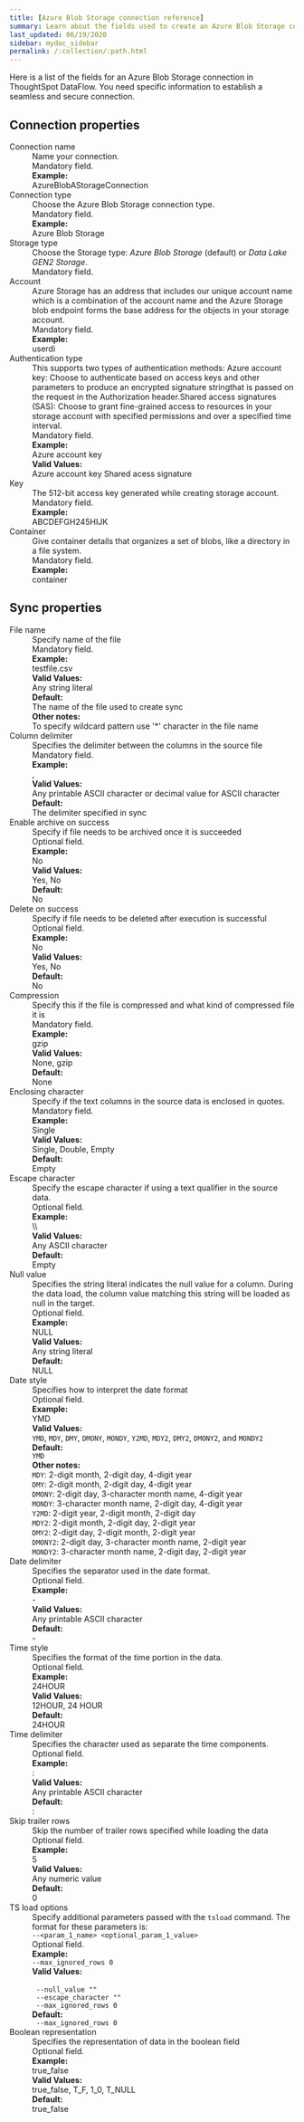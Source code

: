 ```yaml
---
title: [Azure Blob Storage connection reference]
summary: Learn about the fields used to create an Azure Blob Storage connection with ThoughtSpot DataFlow.
last_updated: 06/19/2020
sidebar: mydoc_sidebar
permalink: /:collection/:path.html
---
```


Here is a list of the fields for an Azure Blob Storage connection in ThoughtSpot DataFlow. You need specific information to establish a seamless and secure connection.

## Connection properties

<dl id="dataflow-azure-blob-storage-connection-properties">
<dlentry id="dataflow-azure-blob-storage-conn-connection-name"><dt>Connection name</dt><dd id="connection-name-description">Name your connection.</dd><dd id="connection-name-required">Mandatory field.</dd><dd id="connection-name-example"><strong>Example:</strong><br/>AzureBlobAStorageConnection</dd></dlentry>
<dlentry id="dataflow-azure-blob-storage-conn-connection-type"><dt>Connection type</dt><dd id="connection-type-description">Choose the Azure Blob Storage connection type.</dd><dd id="connection-type-required">Mandatory field.</dd><dd id="connection-type-example"><strong>Example:</strong><br/>Azure Blob Storage</dd></dlentry>
<dlentry id="dataflow-azure-blob-storage-conn-storage-type"><dt>Storage type</dt><dd id="storage-type-description">Choose the Storage type: <em>Azure Blob Storage</em> (default) or <em>Data Lake GEN2 Storage</em>.</dd><dd id="connection-type-required">Mandatory field.</dd></dlentry>
<dlentry id="dataflow-azure-blob-storage-conn-account"><dt>Account</dt><dd id="account-description">Azure Storage has an address that includes our unique account name which is a combination of the account name and the Azure Storage blob endpoint forms the base address for the objects in your storage account.</dd><dd id="account-required">Mandatory field.</dd><dd id="account-example"><strong>Example:</strong><br/>userdi</dd></dlentry>
<dlentry id="dataflow-azure-blob-storage-conn-authentication-type"><dt>Authentication type</dt><dd id="authentication-type-description">This supports two types of authentication methods: Azure account key: Choose to authenticate based on access keys and other parameters to produce an encrypted signature stringthat is passed on the request in the Authorization header.Shared access signatures (SAS): Choose to grant fine-grained access to resources in your storage account with specified permissions and over a specified time interval.</dd><dd id="authentication-type-required">Mandatory field.</dd><dd id="authentication-type-example"><strong>Example:</strong><br/>Azure account key</dd><dd id="authentication-type-valid-values"><strong>Valid Values:</strong><br/>Azure account key
Shared acess signature</dd></dlentry>
<dlentry id="dataflow-azure-blob-storage-conn-key"><dt>Key</dt><dd id="key-description">The 512-bit access key generated while creating storage account.</dd><dd id="key-required">Mandatory field.</dd><dd id="key-example"><strong>Example:</strong><br/>ABCDEFGH245HIJK</dd></dlentry>
<dlentry id="dataflow-azure-blob-storage-conn-container"><dt>Container</dt><dd id="container-description">Give container details that organizes a set of blobs, like a directory in a file system.</dd><dd id="container-required">Mandatory field.</dd><dd id="container-example"><strong>Example:</strong><br/>container</dd></dlentry>
</dl>

## Sync properties
<dl id="dataflow-azure-blob-storage-sync-properties">
<dlentry id="dataflow-azure-blob-storage-sync-file-name"><dt>File name</dt><dd id="file-name-description">Specify name of the file</dd><dd id="file-name-required">Mandatory field.</dd><dd id="file-name-example"><strong>Example:</strong><br/>testfile.csv</dd><dd id="file-name-valid-values"><strong>Valid Values:</strong><br/>Any string literal</dd><dd id="file-name-default"><strong>Default:</strong><br/>The name of the file used to create sync</dd><dd id="file-name-other"><strong>Other notes:</strong><br/>To specify wildcard pattern use '*' character in the file name</dd></dlentry>
<dlentry id="dataflow-azure-blob-storage-sync-column-delimiter"><dt>Column delimiter</dt><dd id="column-delimiter-description">Specifies the delimiter between the columns in the source file</dd><dd id="column-delimiter-required">Mandatory field.</dd><dd id="column-delimiter-example"><strong>Example:</strong><br/>,</dd><dd id="column-delimiter-valid-values"><strong>Valid Values:</strong><br/>Any printable ASCII character or decimal value for ASCII character</dd><dd id="column-delimiter-default"><strong>Default:</strong><br/>The delimiter specified in sync</dd></dlentry>
<dlentry id="dataflow-azure-blob-storage-sync-enable-archive-on-success"><dt>Enable archive on success</dt><dd id="enable-archive-on-success-description">Specify if file needs to be archived once it is succeeded</dd><dd id="enable-archive-on-success-required">Optional field.</dd><dd id="enable-archive-on-success-example"><strong>Example:</strong><br/>No</dd><dd id="enable-archive-on-success-valid-values"><strong>Valid Values:</strong><br/>Yes, No</dd><dd id="enable-archive-on-success-default"><strong>Default:</strong><br/>No</dd></dlentry>
<dlentry id="dataflow-azure-blob-storage-sync-delete-on-success"><dt>Delete on success</dt><dd id="delete-on-success-description">Specify if file needs to be deleted after execution is successful</dd><dd id="delete-on-success-required">Optional field.</dd><dd id="delete-on-success-example"><strong>Example:</strong><br/>No</dd><dd id="delete-on-success-valid-values"><strong>Valid Values:</strong><br/>Yes, No</dd><dd id="delete-on-success-default"><strong>Default:</strong><br/>No</dd></dlentry>
<dlentry id="dataflow-azure-blob-storage-sync-compression"><dt>Compression</dt><dd id="compression-description">Specify this if the file is compressed and what kind of compressed file it is</dd><dd id="compression-required">Mandatory field.</dd><dd id="compression-example"><strong>Example:</strong><br/>gzip</dd><dd id="compression-valid-values"><strong>Valid Values:</strong><br/>None, gzip</dd><dd id="compression-default"><strong>Default:</strong><br/>None</dd></dlentry>
<dlentry id="dataflow-azure-blob-storage-sync-enclosing-character"><dt>Enclosing character</dt><dd id="enclosing-character-description">Specify if the text columns in the source data is enclosed in quotes.</dd><dd id="enclosing-character-required">Mandatory field.</dd><dd id="enclosing-character-example"><strong>Example:</strong><br/>Single</dd><dd id="enclosing-character-valid-values"><strong>Valid Values:</strong><br/>Single, Double, Empty</dd><dd id="enclosing-character-default"><strong>Default:</strong><br/>Empty</dd></dlentry>
<dlentry id="dataflow-azure-blob-storage-sync-escape-character"><dt>Escape character</dt><dd id="escape-character-description">Specify the escape character if using a text qualifier in the source data.</dd><dd id="escape-character-required">Optional field.</dd><dd id="escape-character-example"><strong>Example:</strong><br/>\\ </dd><dd id="escape-character-valid-values"><strong>Valid Values:</strong><br/>Any ASCII character</dd><dd id="escape-character-default"><strong>Default:</strong><br/>Empty</dd></dlentry>
<dlentry id="dataflow-azure-blob-storage-sync-null-value"><dt>Null value</dt><dd id="null-value-description">Specifies the string literal indicates the null value for a column. During the data load, the column value matching this string will be loaded as null in the target.</dd><dd id="null-value-required">Optional field.</dd><dd id="null-value-example"><strong>Example:</strong><br/>NULL</dd><dd id="null-value-valid-values"><strong>Valid Values:</strong><br/>Any string literal</dd><dd id="null-value-default"><strong>Default:</strong><br/>NULL</dd></dlentry>
<dlentry id="dataflow-azure-blob-storage-sync-date-style"><dt>Date style</dt><dd id="date-style-description">Specifies how to interpret the date format</dd><dd id="date-style-required">Optional field.</dd><dd id="date-style-example"><strong>Example:</strong><br/>YMD</dd><dd id="date-style-valid-values"><strong>Valid Values:</strong><br/><code>YMD</code>, <code>MDY</code>, <code>DMY</code>, <code>DMONY</code>, <code>MONDY</code>, <code>Y2MD</code>, <code>MDY2</code>, <code>DMY2</code>, <code>DMONY2</code>, and <code>MONDY2</code></dd><dd id="date-style-default"><strong>Default:</strong><br/><code>YMD</code></dd><dd id="date-style-other"><strong>Other notes:</strong><br/><code>MDY</code>: 2-digit month, 2-digit day, 4-digit year<br/><code>DMY</code>: 2-digit month, 2-digit day, 4-digit year<br/><code>DMONY</code>: 2-digit day, 3-character month name, 4-digit year<br/><code>MONDY</code>: 3-character month name, 2-digit day, 4-digit year<br/><code>Y2MD</code>: 2-digit year, 2-digit month, 2-digit day<br/><code>MDY2</code>: 2-digit month, 2-digit day, 2-digit year<br/><code>DMY2</code>: 2-digit day, 2-digit month, 2-digit year<br/><code>DMONY2</code>: 2-digit day, 3-character month name, 2-digit year<br/><code>MONDY2</code>: 3-character month name, 2-digit day, 2-digit year</dd></dlentry>
<dlentry id="dataflow-azure-blob-storage-sync-date-delimiter"><dt>Date delimiter</dt><dd id="date-delimiter-description">Specifies the separator used in the date format.</dd><dd id="date-delimiter-required">Optional field.</dd><dd id="date-delimiter-example"><strong>Example:</strong><br/>-</dd><dd id="date-delimiter-valid-values"><strong>Valid Values:</strong><br/>Any printable ASCII character</dd><dd id="date-delimiter-default"><strong>Default:</strong><br/>-</dd></dlentry>
<dlentry id="dataflow-azure-blob-storage-sync-time-style"><dt>Time style</dt><dd id="time-style-description">Specifies the format of the time portion in the data.</dd><dd id="time-style-required">Optional field.</dd><dd id="time-style-example"><strong>Example:</strong><br/>24HOUR</dd><dd id="time-style-valid-values"><strong>Valid Values:</strong><br/>12HOUR, 24 HOUR</dd><dd id="time-style-default"><strong>Default:</strong><br/>24HOUR</dd></dlentry>
<dlentry id="dataflow-azure-blob-storage-sync-time-delimiter"><dt>Time delimiter</dt><dd id="time-delimiter-description">Specifies the character used as separate the time components.</dd><dd id="time-delimiter-required">Optional field.</dd><dd id="time-delimiter-example"><strong>Example:</strong><br/>:</dd><dd id="time-delimiter-valid-values"><strong>Valid Values:</strong><br/>Any printable ASCII character</dd><dd id="time-delimiter-default"><strong>Default:</strong><br/>:</dd></dlentry>
<dlentry id="dataflow-azure-blob-storage-sync-skip-trailer-rows"><dt>Skip trailer rows</dt><dd id="skip-trailer-rows-description">Skip the number of trailer rows specified while loading the data</dd><dd id="skip-trailer-rows-required">Optional field.</dd><dd id="skip-trailer-rows-example"><strong>Example:</strong><br/>5</dd><dd id="skip-trailer-rows-valid-values"><strong>Valid Values:</strong><br/>Any numeric value</dd><dd id="skip-trailer-rows-default"><strong>Default:</strong><br/>0</dd></dlentry>
<dlentry id="dataflow-azure-blob-storage-sync-ts-load-options"><dt>TS load options</dt><dd id="ts-load-options-description">Specify additional parameters passed with the <code>tsload</code> command. The format for these parameters is:<br/><code>--&lt;param_1_name&gt; &lt;optional_param_1_value&gt;</code></dd><dd id="ts-load-options-required">Optional field.</dd><dd id="ts-load-options-example"><strong>Example:</strong><br/><code>--max_ignored_rows 0</code></dd><dd id="ts-load-options-valid-values"><strong>Valid Values:</strong><br/><br/><code> --null_value ""</code><br/><code> --escape_character ""</code><br/><code> --max_ignored_rows 0</code></dd><dd id="ts-load-options-default"><strong>Default:</strong><br/><code> --max_ignored_rows 0</code></dd></dlentry>
<dlentry id="dataflow-azure-blob-storage-sync-boolean-representation"><dt>Boolean representation</dt><dd id="boolean-representation-description">Specifies the representation of data in the boolean field</dd><dd id="boolean-representation-required">Optional field.</dd><dd id="boolean-representation-example"><strong>Example:</strong><br/>true_false</dd><dd id="boolean-representation-valid-values"><strong>Valid Values:</strong><br/>true_false, T_F, 1_0, T_NULL</dd><dd id="boolean-representation-default"><strong>Default:</strong><br/>true_false</dd></dlentry>
</dl>
